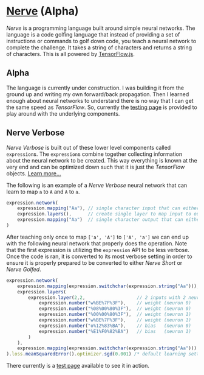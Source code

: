 # [Nerve](https://tkellehe.github.io/nerve) (Alpha)

_Nerve_ is a programming language built around simple neural networks.
The language is a code golfing language that instead of providing a set
of instructions or commands to golf down code, you teach a neural network
to complete the challenge. It takes a string of characters and returns 
a string of characters. This is all powered by [TensorFlow.js](https://www.tensorflow.org/js/).

## Alpha

The language is currently under construction. I was building it from the ground
up and writing my own forward/back propagation. Then I learned enough about neural networks
to understand there is no way that I can get the same speed as _TensorFlow_.
So, currently the [testing page](https://tkellehe.github.io/nerve/test/) is provided to play around with
the underlying components.

## Nerve Verbose

_Nerve Verbose_ is built out of these lower level components called `expression`s.
The `expression`s combine together collecting information about the neural network
to be created. This way everything is known at the very end and can be optimized down
such that it is just the _TensorFlow_ objects. [Learn more...](https://github.com/tkellehe/nerve/wiki)

The following is an example of a _Nerve Verbose_ neural network that can learn to map `a` to `A` and `A` to `a`.

```javascript
expression.network(
    expression.mapping("Aa"), // single character input that can either be 'a' or 'A'
    expression.layers(),      // create single layer to map input to output
    expression.mapping("Aa")  // single character output that can either be 'a' or 'A'
)
```

After teaching only once to map `['a', 'A']` to `['A', 'a']` we can end up with the following
neural network that properly does the operation. Note that the first expression is utilizing the 
`expression` API to be less verbose. Once the code is ran, it is converted to its most verbose
setting in order to ensure it is properly prepared to be converted to either _Nerve Short_ or
_Nerve Golfed_.

```javascript
expression.network(
    expression.mapping(expression.switchchar(expression.string("Aa"))),
    expression.layers(
        expression.layer(2,2,                   // 2 inputs with 2 neurons
            expression.number("w%BE%7F%3F"),    // weight (neuron 0)
            expression.number("%08%00%80%3F"),  // weight (neuron 0)
            expression.number("%00%00%80%3F"),  // weight (neuron 1)
            expression.number("w%BE%7F%3F"),    // weight (neuron 1)
            expression.number("o%12%83%BA"),    // bias   (neuron 0)
            expression.number("%E1%F0%82%BA")   // bias   (neuron 1)
        )
    ),
    expression.mapping(expression.switchchar(expression.string("Aa")))
).loss.meanSquaredError().optimizer.sgd(0.001) /* default learning settings */
```

There currently is a [test page](https://tkellehe.github.io/nerve/test/test_aA.html) available to see it in action.
